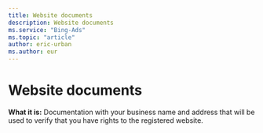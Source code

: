 ```yaml
---
title: Website documents
description: Website documents
ms.service: "Bing-Ads"
ms.topic: "article"
author: eric-urban
ms.author: eur
---
```


# Website documents

**What it is:**  Documentation with your business name and address that will be used to verify that you have rights to the registered website.


